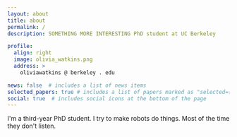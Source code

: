 ```yaml
---
layout: about
title: about
permalink: /
description: SOMETHING MORE INTERESTING PhD student at UC Berkeley

profile:
  align: right
  image: olivia_watkins.png
  address: >
    oliviawatkins @ berkeley . edu

news: false  # includes a list of news items
selected_papers: true # includes a list of papers marked as "selected={true}"
social: true  # includes social icons at the bottom of the page
---
```


I'm a third-year PhD student. I try to make robots do things. Most of the time they don't listen.
